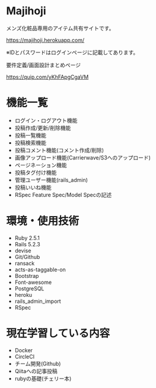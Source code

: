 # Majihoji

メンズ化粧品専用のアイテム共有サイトです。

https://majihoji.herokuapp.com/

※IDとパスワードはログインページに記載してあります。


要件定義/画面設計まとめページ

https://quip.com/yKhFApgCgaVM



# 機能一覧

* ログイン・ログアウト機能
* 投稿作成/更新/削除機能
* 投稿一覧機能
* 投稿検索機能
* 投稿コメント機能(コメント作成/削除)
* 画像アップロード機能(Carrierwave/S3へのアップロード)
* ページネーション機能
* 投稿タグ付け機能
* 管理ユーザー機能(rails_admin)
* 投稿いいね機能
* RSpec Feature Spec/Model Specの記述

# 環境・使用技術

* Ruby 2.5.1
* Rails 5.2.3
* devise
* Git/Github
* ransack
* acts-as-taggable-on
* Bootstrap
* Font-awesome
* PostgreSQL
* heroku
* rails_admin_import
* RSpec

# 現在学習している内容

* Docker
* CircleCI
* チーム開発(Github)
* Qiitaへの記事投稿
* rubyの基礎(チェリー本)
